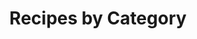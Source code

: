 ---
title: Recipes by Category
layout: categories
permalink: /categories/
show_excerpts: true
entries_layout: list
---